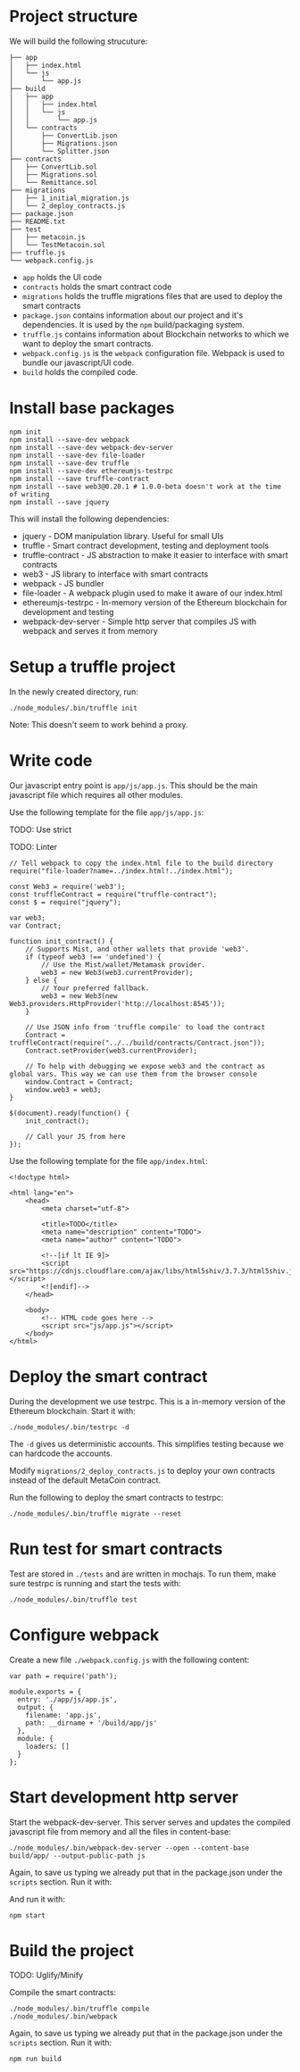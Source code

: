 # Project structure

We will build the following strucuture:

    ├── app
    │   ├── index.html
    │   └── js
    │       └── app.js
    ├── build
    │   ├── app
    │   │   ├── index.html
    │   │   └── js
    │   │       └── app.js
    │   └── contracts
    │       ├── ConvertLib.json
    │       ├── Migrations.json
    │       └── Splitter.json
    ├── contracts
    │   ├── ConvertLib.sol
    │   ├── Migrations.sol
    │   └── Remittance.sol
    ├── migrations
    │   ├── 1_initial_migration.js
    │   └── 2_deploy_contracts.js
    ├── package.json
    ├── README.txt
    ├── test
    │   ├── metacoin.js
    │   └── TestMetacoin.sol
    ├── truffle.js
    └── webpack.config.js

* `app` holds the UI code
* `contracts` holds the smart contract code
* `migrations` holds the truffle migrations files that are used to deploy the smart contracts
* `package.json` contains information about our project and it's dependencies. It is used by the `npm` build/packaging system.
* `truffle.js` contains information about Blockchain networks to which we want to deploy the smart contracts.
* `webpack.config.js` is the `webpack` configuration file. Webpack is used to bundle our javascript/UI code.
* `build` holds the compiled code.

# Install base packages

    npm init
    npm install --save-dev webpack
    npm install --save-dev webpack-dev-server
    npm install --save-dev file-loader
    npm install --save-dev truffle
    npm install --save-dev ethereumjs-testrpc
    npm install --save truffle-contract
    npm install --save web3@0.20.1 # 1.0.0-beta doesn't work at the time of writing
    npm install --save jquery

This will install the following dependencies:

* jquery - DOM manipulation library. Useful for small UIs
* truffle - Smart contract development, testing and deployment tools
* truffle-contract - JS abstraction to make it easier to interface with smart contracts
* web3 - JS library to interface with smart contracts
* webpack - JS bundler
* file-loader - A webpack plugin used to make it aware of our index.html
* ethereumjs-testrpc - In-memory version of the Ethereum blockchain for development and testing
* webpack-dev-server - Simple http server that compiles JS with webpack and serves it from memory

# Setup a truffle project

In the newly created directory, run:

    ./node_modules/.bin/truffle init

Note: This doesn't seem to work behind a proxy.

# Write code

Our javascript entry point is `app/js/app.js`. This should be the main javascript file which requires all other modules.

Use the following template for the file `app/js/app.js`:

TODO: Use strict

TODO: Linter

    // Tell webpack to copy the index.html file to the build directory
    require("file-loader?name=../index.html!../index.html");
    
    const Web3 = require('web3');
    const truffleContract = require("truffle-contract");
    const $ = require("jquery");
    
    var web3;
    var Contract;
    
    function init_contract() {
        // Supports Mist, and other wallets that provide 'web3'.
        if (typeof web3 !== 'undefined') {
            // Use the Mist/wallet/Metamask provider.
            web3 = new Web3(web3.currentProvider);
        } else {
            // Your preferred fallback.
            web3 = new Web3(new Web3.providers.HttpProvider('http://localhost:8545')); 
        }
    
        // Use JSON info from 'truffle compile' to load the contract
        Contract = truffleContract(require("../../build/contracts/Contract.json")); 
        Contract.setProvider(web3.currentProvider);
    
        // To help with debugging we expose web3 and the contract as global vars. This way we can use them from the browser console
        window.Contract = Contract;
        window.web3 = web3;
    }
    
    $(document).ready(function() {
        init_contract();
    
        // Call your JS from here
    });

Use the following template for the file `app/index.html`:

    <!doctype html>
    
    <html lang="en">
        <head>
            <meta charset="utf-8">
    
            <title>TODO</title>
            <meta name="description" content="TODO">
            <meta name="author" content="TODO">
    
            <!--[if lt IE 9]>
            <script src="https://cdnjs.cloudflare.com/ajax/libs/html5shiv/3.7.3/html5shiv.js"></script>
            <![endif]-->
        </head>
    
        <body>
            <!-- HTML code goes here -->
            <script src="js/app.js"></script>
        </body>
    </html>

# Deploy the smart contract

During the development we use testrpc. This is a in-memory version of the Ethereum blockchain. Start it with:

    ./node_modules/.bin/testrpc -d

The `-d` gives us deterministic accounts. This simplifies testing because we can hardcode the accounts.

Modify `migrations/2_deploy_contracts.js` to deploy your own contracts instead of the default MetaCoin contract.

Run the following to deploy the smart contracts to testrpc:

    ./node_modules/.bin/truffle migrate --reset

# Run test for smart contracts

Test are stored in `./tests` and are written in mochajs. To run them, make sure testrpc is running and start the tests with:

    ./node_modules/.bin/truffle test

# Configure webpack

Create a new file `./webpack.config.js` with the following content:

    var path = require('path');
    
    module.exports = {
      entry: './app/js/app.js',
      output: {
        filename: 'app.js',
        path: __dirname + '/build/app/js'
      },
      module: {
        loaders: []
      }
    };

# Start development http server

Start the webpack-dev-server. This server serves and updates the compiled javascript file from memory and all the files in content-base:

    ./node_modules/.bin/webpack-dev-server --open --content-base build/app/ --output-public-path js

Again, to save us typing we already put that in the package.json under the `scripts` section. Run it with:

And run it with:

    npm start

# Build the project

TODO: Uglify/Minify

Compile the smart contracts:

    ./node_modules/.bin/truffle compile
    ./node_modules/.bin/webpack

Again, to save us typing we already put that in the package.json under the `scripts` section. Run it with:

    npm run build
